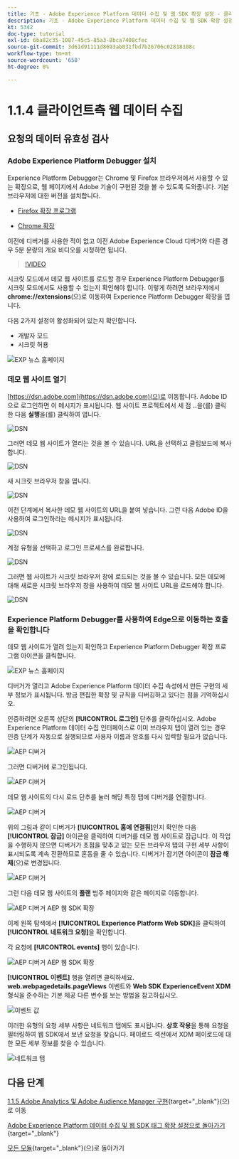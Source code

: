 ```yaml
---
title: 기초 - Adobe Experience Platform 데이터 수집 및 웹 SDK 확장 설정 - 클라이언트측 웹 데이터 수집
description: 기초 - Adobe Experience Platform 데이터 수집 및 웹 SDK 확장 설정 - 클라이언트측 웹 데이터 수집
kt: 5342
doc-type: tutorial
exl-id: 6ba82c35-1087-45c5-85a3-8bca7408cfec
source-git-commit: 3d61d91111d8693ab031fbd7b26706c02818108c
workflow-type: tm+mt
source-wordcount: '658'
ht-degree: 0%

---
```


# 1.1.4 클라이언트측 웹 데이터 수집

## 요청의 데이터 유효성 검사

### Adobe Experience Platform Debugger 설치

Experience Platform Debugger는 Chrome 및 Firefox 브라우저에서 사용할 수 있는 확장으로, 웹 페이지에서 Adobe 기술이 구현된 것을 볼 수 있도록 도와줍니다. 기본 브라우저에 대한 버전을 설치합니다.

- [Firefox 확장 프로그램](https://addons.mozilla.org/ko-KR/firefox/addon/adobe-experience-platform-dbg/)

- [Chrome 확장](https://chrome.google.com/webstore/detail/adobe-experience-platform/bfnnokhpnncpkdmbokanobigaccjkpob)

이전에 디버거를 사용한 적이 없고 이전 Adobe Experience Cloud 디버거와 다른 경우 5분 분량의 개요 비디오를 시청하면 됩니다.

>[!VIDEO](https://video.tv.adobe.com/v/32156?quality=12&learn=on)

시크릿 모드에서 데모 웹 사이트를 로드할 경우 Experience Platform Debugger를 시크릿 모드에서도 사용할 수 있는지 확인해야 합니다. 이렇게 하려면 브라우저에서 **chrome://extensions**(으)로 이동하여 Experience Platform Debugger 확장을 엽니다.

다음 2가지 설정이 활성화되어 있는지 확인합니다.

- 개발자 모드
- 시크릿 허용

![EXP 뉴스 홈페이지](./images/ext1.png)

### 데모 웹 사이트 열기

[https://dsn.adobe.com](https://dsn.adobe.com)(으)로 이동합니다. Adobe ID으로 로그인하면 이 메시지가 표시됩니다. 웹 사이트 프로젝트에서 세 점 **..**&#x200B;을(를) 클릭한 다음 **실행**&#x200B;을(를) 클릭하여 엽니다.

![DSN](./images/web8.png)

그러면 데모 웹 사이트가 열리는 것을 볼 수 있습니다. URL을 선택하고 클립보드에 복사합니다.

![DSN](./../../../getting-started/gettingstarted/images/web3.png)

새 시크릿 브라우저 창을 엽니다.

![DSN](./../../../getting-started/gettingstarted/images/web4.png)

이전 단계에서 복사한 데모 웹 사이트의 URL을 붙여 넣습니다. 그런 다음 Adobe ID을 사용하여 로그인하라는 메시지가 표시됩니다.

![DSN](./../../../getting-started/gettingstarted/images/web5.png)

계정 유형을 선택하고 로그인 프로세스를 완료합니다.

![DSN](./../../../getting-started/gettingstarted/images/web6.png)

그러면 웹 사이트가 시크릿 브라우저 창에 로드되는 것을 볼 수 있습니다. 모든 데모에 대해 새로운 시크릿 브라우저 창을 사용하여 데모 웹 사이트 URL을 로드해야 합니다.

![DSN](./../../../getting-started/gettingstarted/images/web7.png)

### Experience Platform Debugger를 사용하여 Edge으로 이동하는 호출을 확인합니다

데모 웹 사이트가 열려 있는지 확인하고 Experience Platform Debugger 확장 프로그램 아이콘을 클릭합니다.

![EXP 뉴스 홈페이지](./images/ext2.png)

디버거가 열리고 Adobe Experience Platform 데이터 수집 속성에서 만든 구현의 세부 정보가 표시됩니다. 방금 편집한 확장 및 규칙을 디버깅하고 있다는 점을 기억하십시오.

인증하려면 오른쪽 상단의 **[!UICONTROL 로그인]** 단추를 클릭하십시오. Adobe Experience Platform 데이터 수집 인터페이스로 이미 브라우저 탭이 열려 있는 경우 인증 단계가 자동으로 실행되므로 사용자 이름과 암호를 다시 입력할 필요가 없습니다.

![AEP 디버거](./images/validate2.png)

그러면 디버거에 로그인됩니다.

![AEP 디버거](./images/validate2ab.png)

데모 웹 사이트의 다시 로드 단추를 눌러 해당 특정 탭에 디버거를 연결합니다.

![AEP 디버거](./images/validate2a.png)

위의 그림과 같이 디버거가 **[!UICONTROL 홈에 연결됨]**&#x200B;인지 확인한 다음 **[!UICONTROL 잠금]** 아이콘을 클릭하여 디버거를 데모 웹 사이트로 잠급니다. 이 작업을 수행하지 않으면 디버거가 초점을 맞추고 있는 모든 브라우저 탭의 구현 세부 사항이 표시되도록 계속 전환하므로 혼동을 줄 수 있습니다. 디버거가 잠기면 아이콘이 **잠금 해제**(으)로 변경됩니다.

![AEP 디버거](./images/validate3.png)

그런 다음 데모 웹 사이트의 **플랜** 범주 페이지와 같은 페이지로 이동합니다.

![AEP 디버거 AEP 웹 SDK 확장](./images/validate4.png)

이제 왼쪽 탐색에서 **[!UICONTROL Experience Platform Web SDK]**&#x200B;을 클릭하여 **[!UICONTROL 네트워크 요청]**&#x200B;을 확인합니다.

각 요청에 **[!UICONTROL events]** 행이 있습니다.

![AEP 디버거 AEP 웹 SDK 확장](./images/validate5.png)

**[!UICONTROL 이벤트]** 행을 열려면 클릭하세요. **web.webpagedetails.pageViews** 이벤트와 **Web SDK ExperienceEvent XDM** 형식을 준수하는 기본 제공 다른 변수를 보는 방법을 참고하십시오.

![이벤트 값](./images/validate8.png)

이러한 유형의 요청 세부 사항은 네트워크 탭에도 표시됩니다. **상호 작용**&#x200B;을 통해 요청을 필터링하여 웹 SDK에서 보낸 요청을 찾습니다. 페이로드 섹션에서 XDM 페이로드에 대한 모든 세부 정보를 찾을 수 있습니다.

![네트워크 탭](./images/validate9.png)

## 다음 단계

[1.1.5 Adobe Analytics 및 Adobe Audience Manager 구현](./ex5.md){target="_blank"}(으)로 이동

[Adobe Experience Platform 데이터 수집 및 웹 SDK 태그 확장 설정으로 돌아가기](./data-ingestion-launch-web-sdk.md){target="_blank"}

[모든 모듈](./../../../../overview.md){target="_blank"}(으)로 돌아가기
